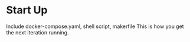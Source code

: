 # Start Up
Include docker-compose.yaml, shell script, makerfile
This is how you get the next iteration running.
